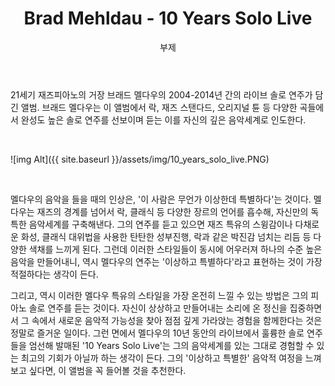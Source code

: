 ﻿---
layout: post
title:  "Brad Mehldau - 10 Years Solo Live"
subtitle:   "부제"
categories: music
tags: column
comments: true

---

21세기 재즈피아노의 거장 브래드 멜다우의 2004-2014년 간의 라이브 솔로 연주가 담긴 앨범. 브래드 멜다우는 이 앨범에서 락, 재즈 스탠다드, 오리지널 튠 등 다양한 곡들에서 완성도 높은 솔로 연주를 선보이며 듣는 이를 자신의 깊은 음악세계로 인도한다.

<br />

![img Alt]({{ site.baseurl }}/assets/img/10_years_solo_live.PNG)

<br />

멜다우의 음악을 들을 때의 인상은, '이 사람은 무언가 이상한데 특별하다'는 것이다. 멜다우는 재즈의 경계를 넘어서 락, 클래식 등 다양한 장르의 언어를 흡수해, 자신만의 독특한 음악세계를 구축해낸다. 그의 연주를 듣고 있으면 재즈 특유의 스윙감이나 다채로운 화성, 클래식 대위법을 사용한 탄탄한 성부진행, 락과 같은 박진감 넘치는 리듬 등 다양한 색채를 느끼게 된다. 그런데 이러한 스타일들이 동시에 어우러져 하나의 수준 높은 음악을 만들어내니, 역시 멜다우의 연주는 '이상하고 특별하다'라고 표현하는 것이 가장 적절하다는 생각이 든다.

그리고, 역시 이러한 멜다우 특유의 스타일을 가장 온전히 느낄 수 있는 방법은 그의 피아노 솔로 연주를 듣는 것이다. 자신이 상상하고 만들어내는 소리에 온 정신을 집중하면서 그 속에서 새로운 음악적 가능성을 찾아 점점 깊게 가라앉는 경험을 함께한다는 것은 정말로 즐거운 일이다. 그런 면에서 멜다우의 10년 동안의 라이브에서 훌륭한 솔로 연주들을 엄선해 발매된 '10 Years Solo Live'는 그의 음악세계를 있는 그대로 경험할 수 있는 최고의 기회가 아닐까 하는 생각이 든다. 그의 '이상하고 특별한' 음악적 여정을 느껴보고 싶다면, 이 앨범을 꼭 들어볼 것을 추천한다.
